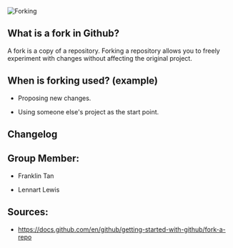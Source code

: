 ![Forking](https://i.stack.imgur.com/yPKXU.png)
## What is a fork in Github?

A fork is a copy of a repository. Forking a repository allows you to freely experiment with changes without affecting the original project.
## When is forking used? (example)
* Proposing new changes.

* Using someone else's project as the start point.
## Changelog

## Group Member:
* Franklin Tan
  
* Lennart Lewis

## Sources:
* https://docs.github.com/en/github/getting-started-with-github/fork-a-repo